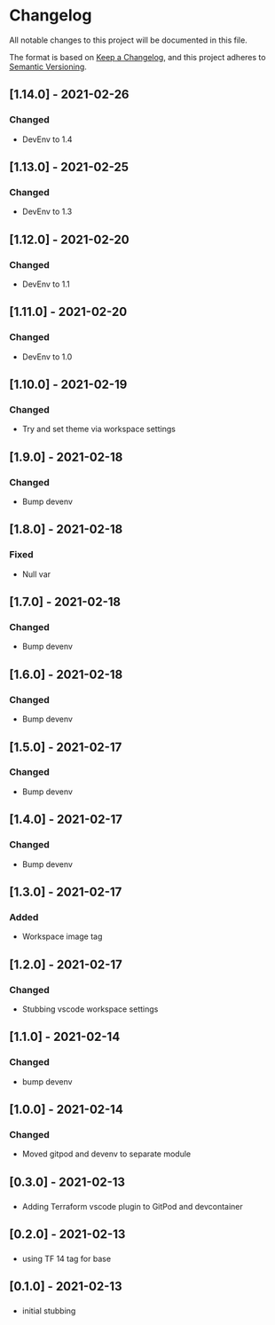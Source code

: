 # Changelog
All notable changes to this project will be documented in this file.

The format is based on [Keep a Changelog](https://keepachangelog.com/en/1.0.0/),
and this project adheres to [Semantic Versioning](https://semver.org/spec/v2.0.0.html).

## [1.14.0] - 2021-02-26
### Changed
- DevEnv to 1.4

## [1.13.0] - 2021-02-25
### Changed
- DevEnv to 1.3

## [1.12.0] - 2021-02-20
### Changed
- DevEnv to 1.1

## [1.11.0] - 2021-02-20
### Changed
- DevEnv to 1.0

## [1.10.0] - 2021-02-19
### Changed
- Try and set theme via workspace settings
## [1.9.0] - 2021-02-18
### Changed
- Bump devenv
## [1.8.0] - 2021-02-18
### Fixed
- Null var
## [1.7.0] - 2021-02-18
### Changed
- Bump devenv
## [1.6.0] - 2021-02-18
### Changed
- Bump devenv
## [1.5.0] - 2021-02-17
### Changed
- Bump devenv

## [1.4.0] - 2021-02-17
### Changed
- Bump devenv

## [1.3.0] - 2021-02-17
### Added
- Workspace image tag

## [1.2.0] - 2021-02-17
### Changed
- Stubbing vscode workspace settings

## [1.1.0] - 2021-02-14
### Changed
- bump devenv

## [1.0.0] - 2021-02-14
### Changed
- Moved gitpod and devenv to separate module
## [0.3.0] - 2021-02-13
###
- Adding Terraform vscode plugin to GitPod and devcontainer
## [0.2.0] - 2021-02-13
###
- using TF 14 tag for base

## [0.1.0] - 2021-02-13
###
- initial stubbing
